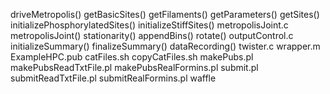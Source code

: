 driveMetropolis()
getBasicSites()
getFilaments()
getParameters()
getSites()
initializePhosphorylatedSites()
initializeStiffSites()
metropolisJoint.c
metropolisJoint()
stationarity()
appendBins()
rotate()
outputControl.c
initializeSummary()
finalizeSummary()
dataRecording()
twister.c
wrapper.m
ExampleHPC.pub
catFiles.sh
copyCatFiles.sh
makePubs.pl
makePubsReadTxtFile.pl
makePubsRealFormins.pl
submit.pl
submitReadTxtFile.pl
submitRealFormins.pl
waffle